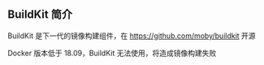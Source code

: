 ## BuildKit 简介

BuildKit 是下一代的镜像构建组件，在 <https://github.com/moby/buildkit> 开源

Docker 版本低于 18.09，BuildKit 无法使用，将造成镜像构建失败

